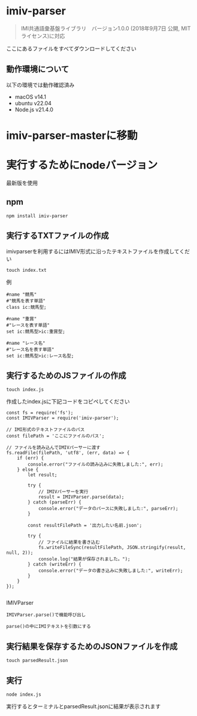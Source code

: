 # imiv-parser

>IMI共通語彙基盤ライブラリ　バージョン1.0.0 (2018年9月7日 公開, MIT ライセンス)に対応

ここにあるファイルをすべてダウンロードしてください

## 動作環境について　

以下の環境では動作確認済み

- macOS v14.1
- ubuntu v22.04
- Node.js v21.4.0

# imiv-parser-masterに移動

# 実行するためにnodeバージョン

最新版を使用


## npm

```
npm install imiv-parser
```

## 実行するTXTファイルの作成
imivparserを利用するにはIMIV形式に沿ったテキストファイルを作成してくだい
```
touch index.txt
```
例
```
#name "競馬"
#"競馬を表す単語"
class ic:競馬型;

#name "重賞"
#"レースを表す単語"
set ic:競馬型>ic:重賞型;

#name "レース名"
#"レース名を表す単語"
set ic:競馬型>ic:レース名型;
```



## 実行するためのJSファイルの作成


```
touch index.js
```

作成したindex.jsに下記コードをコピペしてください
```
const fs = require('fs');
const IMIVParser = require('imiv-parser');

// IMI形式のテキストファイルのパス
const filePath = 'ここにファイルのパス';

// ファイルを読み込んでIMIVパーサーに渡す
fs.readFile(filePath, 'utf8', (err, data) => {
    if (err) {
        console.error("ファイルの読み込みに失敗しました:", err);
    } else {
        let result;

        try {
            // IMIVパーサーを実行
            result = IMIVParser.parse(data);
        } catch (parseErr) {
            console.error("データのパースに失敗しました:", parseErr);
        }

        const resultFilePath = '出力したい名前.json';

        try {
            // ファイルに結果を書き込む
            fs.writeFileSync(resultFilePath, JSON.stringify(result, null, 2));
            console.log("結果が保存されました。");
        } catch (writeErr) {
            console.error("データの書き込みに失敗しました:", writeErr);
        }
    }
});


```
IMIVParser

```
IMIVParser.parse()で機能呼び出し

parse()の中にIMIテキストを引数にする
```

## 実行結果を保存するためのJSONファイルを作成

```
touch parsedResult.json
```

## 実行

```
node index.js
```

実行するとターミナルとparsedResult.jsonに結果が表示されます





